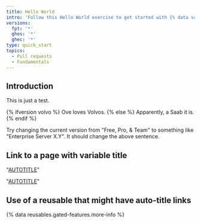 ```yaml
---
title: Hello World
intro: 'Follow this Hello World exercise to get started with {% data variables.product.product_name %}.'
versions:
  fpt: '*'
  ghes: '*'
  ghec: '*'
type: quick_start
topics:
  - Pull requests
  - Fundamentals
---
```


## Introduction

This is just a test.

{% ifversion volvo %}
Ove loves Volvos.
{% else %}
Apparently, a Saab it is.
{% endif %}

Try changing the current version from "Free, Pro, & Team" to something
like "Enterprise Server X.Y". It should change the above sentence.

## Link to a page with variable title

"[AUTOTITLE](/get-started/start-your-journey/dynamic-title)"

"[AUTOTITLE](/get-started/foo/cross-version-linking)"

## Use of a reusable that might have auto-title links

{% data reusables.gated-features.more-info %}
